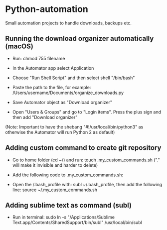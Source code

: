 # Python-automation
Small automation projects to handle downloads, backups etc.

## Running the download organizer automatically (macOS)
- Run: chmod 755 filename

- In the Automator app select Application

- Choose "Run Shell Script" and then select shell "/bin/bash"

- Paste the path to the file, for example: /Users/username/Documents/organize_downloads.py

- Save Automator object as "Download organizer"

- Open "Users & Groups" and go to "Login items". Press the plus sign and then add "Download organizer"

(Note: Important to have the shebang "#!/usr/local/bin/python3" as otherwise the Automator will run Python 2 as default)

## Adding custom command to create git repository

- Go to home folder (cd ~/) and run: touch .my_custom_commands.sh ("." will make it invisible and harder to delete)

- Add the following code to .my_custom_commands.sh: 



- Open the /.bash_profile with: subl ~/.bash_profile, then add the following line: source ~/.my_custom_commands.sh

## Adding sublime text as command (subl)

- Run in terminal: sudo ln -s "/Applications/Sublime Text.app/Contents/SharedSupport/bin/subl" /usr/local/bin/subl

